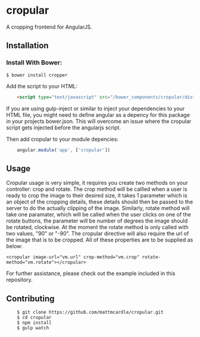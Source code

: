 # cropular
A cropping frontend for AngularJS.

## Installation
### Install With Bower:

    
```
$ bower install cropper
```

Add the script to your HTML:
```html
    <script type="text/javascript" src="/bower_components/cropular/dist/cropular.min.js"></script>
```
If you are using gulp-inject or similar to inject your dependencies to your HTML file, you might need to define angular as a depency for this package in your projects bower.json. This will overcome an issue where the cropular script gets injected before the angularjs script.

Then add cropular to your module depencies:
```javascript  
    angular.module('app', ['cropular'])
```

## Usage
 
 Cropular usage is very simple, it requires you create two methods on your controller: crop and rotate. The crop method will be callled when a user is ready to crop the image to their desired size, it takes 1 parameter which is an object of the cropping details, these details should then be passed to the server to do the actually clipping of the image. Similarly, rotate method will take one paramater, which will be called when the user clicks on one of the rotate buttons, the parameter will be number of degrees the image should be rotated, clockwise. At the moment the rotate method is only called with two values, "90" or "-90". The cropular directive will also require the url of the image that is to be cropped. All of these properties are to be supplied as below:
    
    <cropular image-url="vm.url" crop-method="vm.crop" rotate-method="vm.rotate"></cropular>
    
For further assistance, please check out the example included in this repository.

## Contributing
```
    $ git clone https://github.com/mattmcardle/cropular.git
    $ cd cropular
    $ npm install
    $ gulp watch
```